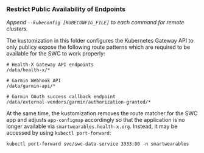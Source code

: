 ### Restrict Public Availability of Endpoints

_Append `--kubeconfig [KUBECONFIG_FILE]` to each command for remote clusters._

The kustomization in this folder configures the Kubernetes Gateway API to only publicy expose the following route patterns 
which are required to be available for the SWC to work properly:

```
# Health-X Gateway API endpoints
/data/health-x/*

# Garmin Webhook API
/data/garmin-api/*

# Garmin OAuth success callback endpoint
/data/external-vendors/garmin/authorization-granted/*
```

At the same time, the kustomization removes the route matcher for the SWC app and adjusts `app-configmap` accordingly 
so that the application is no longer available via `smartwearables.health-x.org`. 
Instead, it may be accessed by using `kubectl port-forward`:
```
kubectl port-forward svc/swc-data-service 3333:80 -n smartwearables
```

